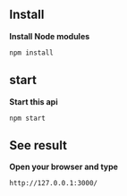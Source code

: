 ## Install

**Install Node modules**

`npm install`

## start

**Start this api**

`npm start`

## See result

**Open your browser and type**

`http://127.0.0.1:3000/`